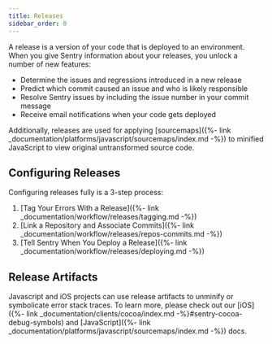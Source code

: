 ```yaml
---
title: Releases
sidebar_order: 0
---
```


A release is a version of your code that is deployed to an environment. When you give Sentry information about your releases, you unlock a number of new features:

-   Determine the issues and regressions introduced in a new release
-   Predict which commit caused an issue and who is likely responsible
-   Resolve Sentry issues by including the issue number in your commit message
-   Receive email notifications when your code gets deployed

Additionally, releases are used for applying [sourcemaps]({%- link _documentation/platforms/javascript/sourcemaps/index.md -%}) to minified JavaScript to view original untransformed source code.

## Configuring Releases

Configuring releases fully is a 3-step process:

1.  [Tag Your Errors With a Release]({%- link _documentation/workflow/releases/tagging.md -%})
2.  [Link a Repository and Associate Commits]({%- link _documentation/workflow/releases/repos-commits.md -%})
3.  [Tell Sentry When You Deploy a Release]({%- link _documentation/workflow/releases/deploying.md -%})

## Release Artifacts

Javascript and iOS projects can use release artifacts to unminify or symbolicate error stack traces. To learn more, please check out our [iOS]({%- link _documentation/clients/cocoa/index.md -%}#sentry-cocoa-debug-symbols) and [JavaScript]({%- link _documentation/platforms/javascript/sourcemaps/index.md -%}) docs.
